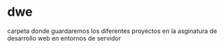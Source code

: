 # dwe
carpeta donde guardaremos los diferentes proyectos en la asginatura de desarrollo web en entornos de servidor
